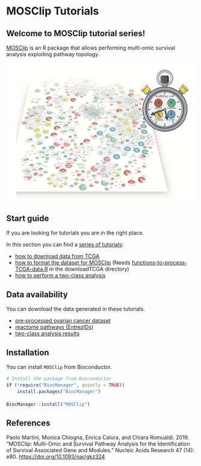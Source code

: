 
# MOSClip Tutorials

## Welcome to MOSClip tutorial series!

[MOSClip](https://github.com/CaluraLab/MOSClip) is an R package that allows performing multi-omic survival analysis exploiting pathway topology. 

![Cover](figures/cover.png)


## Start guide

If you are looking for tutorials you are in the right place.

In this section you can find a [series of tutorials](https://caluralab.github.io/MOSClipTutorials):

- [how to download data from TCGA](https://caluralab.github.io/MOSClipTutorials/downloadData.html)
- [how to format the dataset for MOSClip](https://caluralab.github.io/MOSClipTutorials/formatTCGAdatasets.html) (Needs [functions-to-process-TCGA-data.R](https://caluralab.github.io/MOSClipTutorials/functions-to-process-TCGA-data.R) in the downloadTCGA directory)
- [how to perform a two-class analysis](https://caluralab.github.io/MOSClipTutorials/analysisTCGA2class.html) 


## Data availability

You can download the data generated in these tutorials.

* [pre-processed ovarian cancer dataset](https://caluralab.github.io/MOSClipTutorials/Rmd/downloadTCGA/TCGA-OV-pre-processed.RData)
* [reactome pathways (EntrezIDs)](https://caluralab.github.io/MOSClipTutorials/Rmd/downloadTCGA/reactome-entrez-2024-05-27.RData)
* [two-class analysis results](https://github.com/CaluraLab/MOSClipTutorials/tree/main/Rmd/MOSresults/twoClass)


## Installation

You can install `MOSClip` from Bioconductor.

``` r
# Install the package from Bioconductor
if (!require("BiocManager", quietly = TRUE))
    install.packages("BiocManager")

BiocManager::install("MOSClip")
```


## References

Paolo Martini, Monica Chiogna, Enrica Calura, and Chiara Romualdi. 2019.
“MOSClip: Multi-Omic and Survival Pathway Analysis for the
Identification of Survival Associated Gene and Modules.” Nucleic Acids
Research 47 (14): e80. <https://doi.org/10.1093/nar/gkz324>